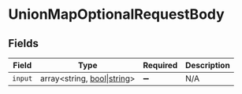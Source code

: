 # UnionMapOptionalRequestBody


## Fields

| Field                                                                | Type                                                                 | Required                                                             | Description                                                          |
| -------------------------------------------------------------------- | -------------------------------------------------------------------- | -------------------------------------------------------------------- | -------------------------------------------------------------------- |
| `input`                                                              | array<string, [bool\|string](../../Models/Shared/OneOfPrimitives.md)> | :heavy_minus_sign:                                                   | N/A                                                                  |